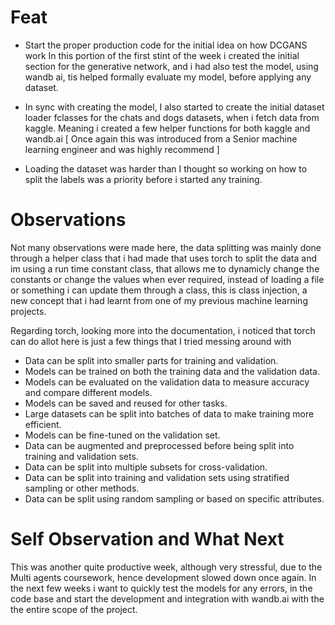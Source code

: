 # Feat

- Start the proper production code for the initial idea on how DCGANS work
In this portion of the first stint of the week i created the initial section for the generative network, and i had also test the model, using wandb ai, tis helped formally evaluate my model, before applying any dataset.

- In sync with creating the model, I also started to create the initial dataset loader fclasses for the chats and dogs datasets, when i fetch data from kaggle. Meaning i created a few helper functions for both kaggle and wandb.ai [ Once again this was introduced from a Senior machine learning engineer and was highly recommend ]

- Loading the dataset was harder than I thought so working on how to split the labels was a priority before i started any training.

# Observations

Not many observations were made here, the data splitting was mainly done through a helper class that i had made that
uses torch to split the data and im using a run time constant class, that allows me to dynamicly change the constants or
change the values when ever required, instead of loading a file or something i can update them through a class, this is
class injection, a new concept that i had learnt from one of my previous machine learning projects.

Regarding torch, looking more into the documentation, i noticed that torch can do allot here is just a few things that
I tried messing around with

- Data can be split into smaller parts for training and validation.
- Models can be trained on both the training data and the validation data.
- Models can be evaluated on the validation data to measure accuracy and compare different models.
- Models can be saved and reused for other tasks.
- Large datasets can be split into batches of data to make training more efficient.
- Models can be fine-tuned on the validation set.
- Data can be augmented and preprocessed before being split into training and validation sets.
- Data can be split into multiple subsets for cross-validation.
- Data can be split into training and validation sets using stratified sampling or other methods.
- Data can be split using random sampling or based on specific attributes.

# Self Observation and What Next

This was another quite productive week, although very stressful, due to the Multi agents coursework, hence development
slowed down once again. In the next few weeks i want to quickly test the models for any errors, in the code base and
start the development and integration with wandb.ai with the the entire scope of the project.
